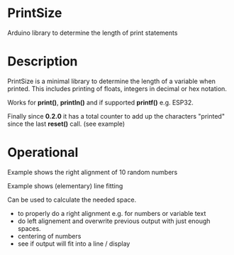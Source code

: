 # PrintSize

Arduino library to determine the length of print statements

# Description

PrintSize is a minimal library to determine the length of a variable when printed.
This includes printing of floats, integers in decimal or hex notation.

Works for  **print()**, **println()** and if supported **printf()** e.g. ESP32.

Finally since **0.2.0** it has a total counter to add up the characters "printed" since
the last **reset()** call. (see example)

# Operational

Example shows the right alignment of 10 random numbers

Example shows (elementary) line fitting

Can be used to calculate the needed space.
 - to properly do a right alignment e.g. for numbers or variable text
 - do left alignement and overwrite previous output with just enough spaces.
 - centering of numbers
 - see if output will fit into a line / display
